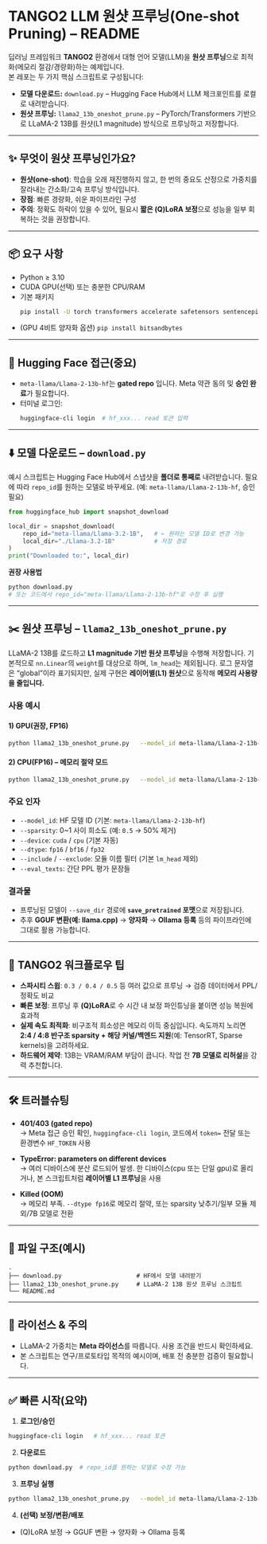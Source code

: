 # TANGO2 LLM 원샷 프루닝(One-shot Pruning) – README

딥러닝 프레임워크 **TANGO2** 환경에서 대형 언어 모델(LLM)을 **원샷 프루닝**으로 최적화(메모리 절감/경량화)하는 예제입니다.  
본 레포는 두 가지 핵심 스크립트로 구성됩니다:

- **모델 다운로드:** `download.py` – Hugging Face Hub에서 LLM 체크포인트를 로컬로 내려받습니다.
- **원샷 프루닝:** `llama2_13b_oneshot_prune.py` – PyTorch/Transformers 기반으로 LLaMA-2 13B를 원샷(L1 magnitude) 방식으로 프루닝하고 저장합니다.

---

## ✨ 무엇이 원샷 프루닝인가요?
- **원샷(one-shot)**: 학습을 오래 재진행하지 않고, 한 번의 중요도 산정으로 가중치를 잘라내는 간소화/고속 프루닝 방식입니다.
- **장점**: 빠른 경량화, 쉬운 파이프라인 구성  
- **주의**: 정확도 하락이 있을 수 있어, 필요시 **짧은 (Q)LoRA 보정**으로 성능을 일부 회복하는 것을 권장합니다.

---

## 📦 요구 사항

- Python ≥ 3.10
- CUDA GPU(선택) 또는 충분한 CPU/RAM
- 기본 패키지
  ```bash
  pip install -U torch transformers accelerate safetensors sentencepiece huggingface_hub
  ```
- (GPU 4비트 양자화 옵션) `pip install bitsandbytes`

---

## 🔐 Hugging Face 접근(중요)

- `meta-llama/Llama-2-13b-hf`는 **gated repo** 입니다. Meta 약관 동의 및 **승인 완료**가 필요합니다.
- 터미널 로그인:
  ```bash
  huggingface-cli login  # hf_xxx... read 토큰 입력
  ```

---

## ⬇️ 모델 다운로드 – `download.py`
예시 스크립트는 Hugging Face Hub에서 스냅샷을 **폴더로 통째로** 내려받습니다. 필요에 따라 `repo_id`를 원하는 모델로 바꾸세요. (예: `meta-llama/Llama-2-13b-hf`, 승인 필요)

```python
from huggingface_hub import snapshot_download

local_dir = snapshot_download(
    repo_id="meta-llama/Llama-3.2-1B",   # ← 원하는 모델 ID로 변경 가능
    local_dir="./Llama-3.2-1B"           # 저장 경로
)
print("Downloaded to:", local_dir)
```

**권장 사용법**
```bash
python download.py
# 또는 코드에서 repo_id="meta-llama/Llama-2-13b-hf"로 수정 후 실행
```

---

## ✂️ 원샷 프루닝 – `llama2_13b_oneshot_prune.py`
LLaMA-2 13B를 로드하고 **L1 magnitude 기반 원샷 프루닝**을 수행해 저장합니다. 기본적으로 `nn.Linear`의 `weight`를 대상으로 하며, `lm_head`는 제외됩니다. 로그 문자열은 “global”이라 표기되지만, 실제 구현은 **레이어별(L1) 원샷**으로 동작해 **메모리 사용량을 줄입니다.**

### 사용 예시

#### 1) GPU(권장, FP16)
```bash
python llama2_13b_oneshot_prune.py   --model_id meta-llama/Llama-2-13b-hf   --device cuda --dtype fp16   --sparsity 0.5   --save_dir ./llama2-13b-pruned-50   --eval_texts "Large language models are powerful." "프루닝 후 성능 확인 텍스트"
```

#### 2) CPU(FP16) – 메모리 절약 모드
```bash
python llama2_13b_oneshot_prune.py   --model_id meta-llama/Llama-2-13b-hf   --device cpu --dtype fp16   --sparsity 0.5   --save_dir ./llama2-13b-pruned-50
```

### 주요 인자
- `--model_id`: HF 모델 ID (기본: `meta-llama/Llama-2-13b-hf`)
- `--sparsity`: 0~1 사이 희소도 (예: `0.5` → 50% 제거)
- `--device`: `cuda` / `cpu` (기본 자동)
- `--dtype`: `fp16` / `bf16` / `fp32`
- `--include` / `--exclude`: 모듈 이름 필터 (기본 `lm_head` 제외)
- `--eval_texts`: 간단 PPL 평가 문장들

### 결과물
- 프루닝된 모델이 `--save_dir` 경로에 **`save_pretrained` 포맷**으로 저장됩니다.
- 추후 **GGUF 변환(예: llama.cpp)** → **양자화** → **Ollama 등록** 등의 파이프라인에 그대로 활용 가능합니다.

---

## 🧠 TANGO2 워크플로우 팁

- **스파시티 스윕**: `0.3 / 0.4 / 0.5` 등 여러 값으로 프루닝 → 검증 데이터에서 PPL/정확도 비교
- **빠른 보정**: 프루닝 후 **(Q)LoRA**로 수 시간 내 보정 파인튜닝을 붙이면 성능 복원에 효과적
- **실제 속도 최적화**: 비구조적 희소성은 메모리 이득 중심입니다. 속도까지 노리면  
  **2:4 / 4:8 반구조 sparsity + 해당 커널/백엔드 지원**(예: TensorRT, Sparse kernels)을 고려하세요.
- **하드웨어 제약**: 13B는 VRAM/RAM 부담이 큽니다. 작업 전 **7B 모델로 리허설**을 강력 추천합니다.

---

## 🛠️ 트러블슈팅

- **401/403 (gated repo)**  
  → Meta 접근 승인 확인, `huggingface-cli login`, 코드에서 `token=` 전달 또는 환경변수 `HF_TOKEN` 사용

- **TypeError: parameters on different devices**  
  → 여러 디바이스에 분산 로드되어 발생. 한 디바이스(cpu 또는 단일 gpu)로 올리거나, 본 스크립트처럼 **레이어별 L1 프루닝**을 사용

- **Killed (OOM)**  
  → 메모리 부족. `--dtype fp16`로 메모리 절약, 또는 sparsity 낮추기/일부 모듈 제외/7B 모델로 전환

---

## 📁 파일 구조(예시)
```
.
├── download.py                     # HF에서 모델 내려받기
├── llama2_13b_oneshot_prune.py     # LLaMA-2 13B 원샷 프루닝 스크립트
└── README.md
```

---

## 📜 라이선스 & 주의
- LLaMA-2 가중치는 **Meta 라이선스**를 따릅니다. 사용 조건을 반드시 확인하세요.
- 본 스크립트는 연구/프로토타입 목적의 예시이며, 배포 전 충분한 검증이 필요합니다.

---

## ✅ 빠른 시작(요약)

1) **로그인/승인**
```bash
huggingface-cli login   # hf_xxx... read 토큰
```

2) **다운로드**
```bash
python download.py  # repo_id를 원하는 모델로 수정 가능
```

3) **프루닝 실행**
```bash
python llama2_13b_oneshot_prune.py   --model_id meta-llama/Llama-2-13b-hf   --device cuda --dtype fp16   --sparsity 0.5   --save_dir ./llama2-13b-pruned-50
```

4) **(선택) 보정/변환/배포**
- (Q)LoRA 보정 → GGUF 변환 → 양자화 → Ollama 등록

